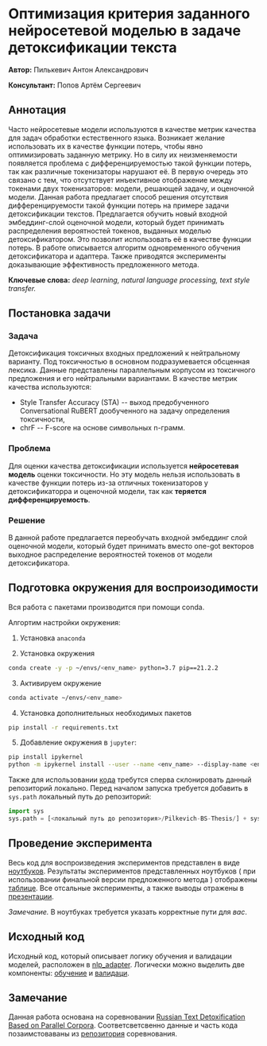 # Оптимизация критерия заданного нейросетевой моделью в задаче детоксификации текста

**Автор:** Пилькевич Антон Александрович

**Консультант:** Попов Артём Сергеевич

## Аннотация


Часто нейросетевые модели используются в качестве метрик качества для задач обработки естественного языка.
Возникает желание использовать их в качестве функции потерь, чтобы явно оптимизировать заданную метрику.
Но в силу их неизменяемости появляется проблема с дифференцируемостью такой функции потерь, так как различные токенизаторы нарушают её.
В первую очередь это связано с тем, что отсутствует инъективное отображение между токенами двух токенизаторов: модели, решающей задачу, и оценочной модели.
Данная работа предлагает способ решения отсутствия дифференцируемости такой функции потерь на примере задачи детоксификации текстов.
Предлагается обучить новый входной эмбеддинг-слой оценочной модели, который будет принимать распределения вероятностей токенов, выданных моделью детоксификатором.
Это позволит использовать её в качестве функции потерь.
В работе описывается алгоритм одновременного обучения детоксификатора и адаптера.
Также приводятся эксперименты доказывающие эффективность предложенного метода.

**Ключевые слова:** *deep learning, natural language processing, text style transfer.*

## Постановка задачи

### Задача
Детоксификация токсичных входных предложений к нейтральному варианту.
Под токсичностью в основном подразумевается обсценная лексика.
Данные представлены параллельным корпусом из токсичного предложения и его нейтральными вариантами. 
В качестве метрик качества используются:
- Style Transfer Accuracy (STA) -- выход предобученного Conversational RuBERT дообученного на задачу определения токсичности,
- chrF -- F-score на основе символьных n-грамм.

### Проблема
Для оценки качества детоксификации используется **нейросетевая модель** оценки токсичности.
Но эту модель нельзя использовать в качестве функции потерь из-за отличных токенизаторов у детоксификаторра и оценочной модели, так как **теряется дифференцируемость**. 

### Решение
В данной работе предлагается переобучать входной эмбеддинг слой оценочной модели, который будет принимать вместо one-got векторов выходное распределение вероятностей токенов от модели детоксификатора. 

## Подготовка окружения для воспроизодимости

Вся работа с пакетами производится при помощи conda.

Алгортим настройки окружения:
1. Установка `anaconda`

2. Установка окружения
```bash
conda create -y -p ~/envs/<env_name> python=3.7 pip==21.2.2
```

3. Активируем окружение 
```bash
conda activate ~/envs/<env_name>
```

4. Установка дополнительных необходимых пакетов 
```bash
pip install -r requirements.txt
```

5. Добавление окружения в `jupyter`:
```bash
pip install ipykernel
python -m ipykernel install --user --name <env_name> --display-name <env_name>
```


Также для использовании [кода](/nlp_adapter) требутся сперва склонировать данный репозиторий локально. 
Перед началом запуска требуется добавить в `sys.path` локальный путь до репозиторий:
```python
import sys
sys.path = [<локальный путь до репозитория>/Pilkevich-BS-Thesis/] + sys.path
```

## Проведение эксперимента

Весь код для воспроизведения экспериментов представлен в виде [ноутбуков](/notebooks).
Результаты экспериментов представленных ноутбуков ( при использовании финальной версии предложенного метода ) отображены [таблице](/notebooks/results.md).
Все отсальные эксперименты, а также выводы отражены в [презентации](/docs/pres.pdf).

*Замечание.* В ноутбуках требуется указать корректные пути для *вас*.

## Исходный код

Исходный код, который описывает логику обучения и валидации моделей, расположен в [nlp_adapter](/nlp_adapter). 
Логически можно выделить две компоненты: [обучение](/nlp_adapter/train) и [валидаци](/nlp_adapter/evaluation). 

## Замечание

Данная работа основана на соревновании [Russian Text Detoxification Based on Parallel Corpora](https://russe.nlpub.org/2022/tox/).
Соответсветсвенно данные и часть кода позаимстоваваны из [репозитория](https://github.com/skoltech-nlp/russe_detox_2022) соревнования. 

